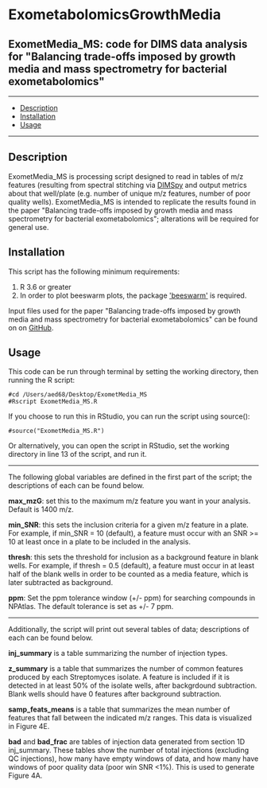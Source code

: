 # ExometabolomicsGrowthMedia

<h2><b>ExometMedia_MS</b>: code for DIMS data analysis for  "Balancing trade-offs imposed by growth media and mass spectrometry for bacterial exometabolomics"</h2>

<hr>

- [Description](#description)
- [Installation](#installation)
- [Usage](#usage)

<hr> 

## Description

ExometMedia_MS is processing script designed to read in tables of m/z features (resulting from spectral stitching via [DIMSpy](https://github.com/computational-metabolomics/dimspy/blob/master/README.rst) and output metrics about that well/plate (e.g. number of unique m/z features, number of poor quality wells). ExometMedia_MS is intended to replicate the results found in the paper "Balancing trade-offs imposed by growth media and mass spectrometry for bacterial exometabolomics"; alterations will be required for general use.

## Installation

This script has the following minimum requirements:

1. R 3.6 or greater
2. In order to plot beeswarm plots, the package ['beeswarm'](https://cran.r-project.org/web/packages/beeswarm/index.html) is required. 

Input files used for the paper "Balancing trade-offs imposed by growth media and mass spectrometry for bacterial exometabolomics" can be found on on [GitHub](https://link). 


## Usage

This code can be run through terminal by setting the working directory, then running the R script:

```{bash}
#cd /Users/aed68/Desktop/ExometMedia_MS
#Rscript ExometMedia_MS.R
```


If you choose to run this in RStudio, you can run the script using source():
```{r}
#source("ExometMedia_MS.R")
```

Or alternatively, you can open the script in RStudio, set the working directory in line 13 of the script, and run it.
<hr>
The following global variables are defined in the first part of the script; the descriptions of each can be found below.

<b>max_mzG</b>: set this to the maximum m/z feature you want in your analysis. Default is 1400 m/z.

<b>min_SNR</b>: this sets the inclusion criteria for a given m/z feature in a plate. For example, if min_SNR = 10 (default), a feature must occur with an SNR >= 10 at least once in a plate to be included in the analysis.

<b>thresh</b>: this sets the threshold for inclusion as a background feature in blank wells. For example, if thresh = 0.5 (default), a feature must occur in at least half of the blank wells in order to be counted as a media feature, which is later subtracted as background.

<b>ppm</b>: Set the ppm tolerance window (+/- ppm) for searching compounds in NPAtlas. The default tolerance is set as +/- 7 ppm.

<hr>
Additionally, the script will print out several tables of data; descriptions of each can be found below.

<b>inj_summary</b> is a table summarizing the number of injection types.

<b>z_summary</b> is a table that summarizes the number of common features produced by each Streptomyces isolate.
A feature is included if it is detected in at least 50% of the isolate wells, after backgrdound subtraction.
Blank wells should have 0 features after background subtraction.

<b>samp_feats_means</b> is a table that summarizes the mean number of features that fall between the indicated m/z ranges.
This data is visualized in Figure 4E.

<b>bad</b> and <b>bad_frac</b> are tables of injection data generated from section 1D inj_summary.
These tables show the number of total injections (excluding QC injections), how many have empty windows of data,
and how many have windows of poor quality data (poor win SNR <1%).
This is used to generate Figure 4A.
